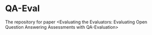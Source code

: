 # QA-Eval
The repository for paper &lt;Evaluating the Evaluators: Evaluating Open Question Answering Assessments with QA-Evaluation>

